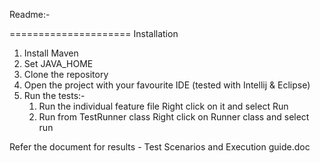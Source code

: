 Readme:-


=====================
Installation
1. Install Maven
2. Set JAVA_HOME
3. Clone the repository
4. Open the project with your favourite IDE (tested with Intellij & Eclipse)
5. Run the tests:-
    1. Run the individual feature file
    Right click on it and select Run
    2. Run from TestRunner class
    Right click on Runner class and select run


 Refer the document for results - Test Scenarios and Execution guide.doc